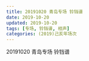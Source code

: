 ```yaml
---
title: 20191020 青岛专场 铃铛谱
date: 2019-10-20
updated: 2019-10-20
tags: [专场, 铃铛谱, 相声]
categories: (2019)己亥年场次
---
```

20191020 青岛专场 铃铛谱